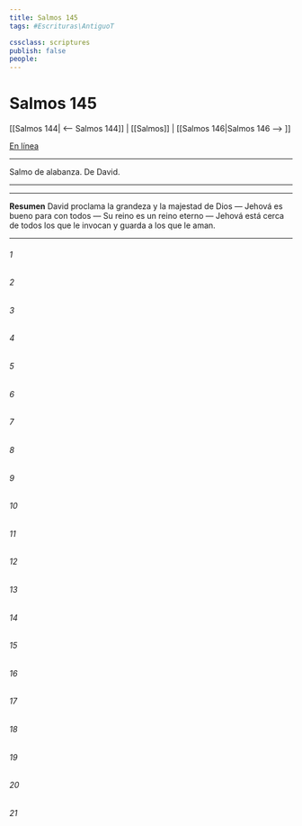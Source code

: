 ```yaml
---
title: Salmos 145
tags: #Escrituras\AntiguoT

cssclass: scriptures
publish: false
people:
---
```


# Salmos 145
[[Salmos 144| <-- Salmos 144]] | [[Salmos]] | [[Salmos 146|Salmos 146 --> ]]

[En línea](https://churchofjesuschrist.org/study/scriptures/ot/ps/145?lang=spa)

---
Salmo de alabanza. De David.

---

---
__Resumen__
David proclama la grandeza y la majestad de Dios — Jehová es bueno para con todos — Su reino es un reino eterno — Jehová está cerca de todos los que le invocan y guarda a los que le aman.

---
###### 1 


###### 2 


###### 3 


###### 4 


###### 5 


###### 6 


###### 7 


###### 8 


###### 9 


###### 10 


###### 11 


###### 12 


###### 13 


###### 14 


###### 15 


###### 16 


###### 17 


###### 18 


###### 19 


###### 20 


###### 21 


